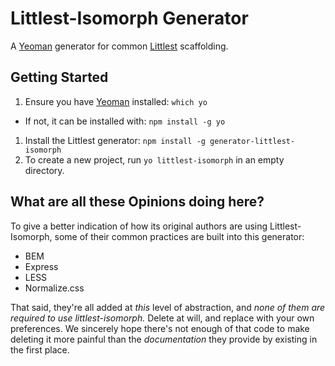 # Littlest-Isomorph Generator

A [Yeoman][yeoman] generator for common [Littlest][littlest] scaffolding.

## Getting Started

1. Ensure you have [Yeoman][yeoman] installed: `which yo`
  - If not, it can be installed with: `npm install -g yo`
1. Install the Littlest generator: `npm install -g generator-littlest-isomorph`
1. To create a new project, run `yo littlest-isomorph` in an empty directory.

## What are all these Opinions doing here?

To give a better indication of how its original authors are using
Littlest-Isomorph, some of their common practices are built into this generator:

- BEM
- Express
- LESS
- Normalize.css

That said, they're all added at _this_ level of abstraction, and _none of them
are required to use littlest-isomorph._ Delete at will, and replace with your
own preferences. We sincerely hope there's not enough of that code to make
deleting it more painful than the _documentation_ they provide by existing in
the first place.

[yeoman]: http://yeoman.io
[littlest]: https://github.com/Littlest
